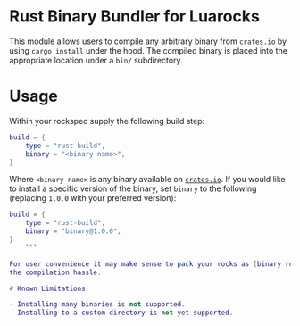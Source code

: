 # Rust Binary Bundler for Luarocks

This module allows users to compile any arbitrary binary from `crates.io` by using `cargo install`
under the hood. 
The compiled binary is placed into the appropriate location under a `bin/` subdirectory.

# Usage

Within your rockspec supply the following build step:

```lua
build = {
    type = "rust-build",
    binary = "<binary name>",
}
```

Where `<binary name>` is any binary available on [`crates.io`](https://crates.io). If you would
like to install a specific version of the binary, set `binary` to the following (replacing
`1.0.0` with your preferred version):
```lua
build = {
    type = "rust-build",
    binary = "binary@1.0.0",
}
    ```

For user convenience it may make sense to pack your rocks as [binary rocks](https://github.com/luarocks/luarocks/wiki/Hosting-binary-rocks) to save the user
the compilation hassle.

# Known Limitations

- Installing many binaries is not supported.
- Installing to a custom directory is not yet supported.
